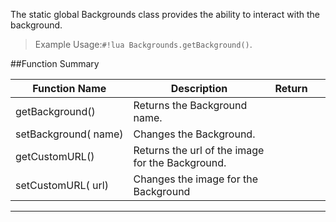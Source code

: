 The static global Backgrounds class provides the ability to interact with the background.

> Example Usage:`#!lua Backgrounds.getBackground()`.

##Function Summary

Function Name | Description | Return | &nbsp;
-- | -- | -- | --:
getBackground() | Returns the Background name. | [<span class="ret str"></span>](types.md) | &nbsp;
setBackground([<span class="tag str"></span>](types.md)&nbsp;name) | Changes the Background. | [<span class="ret boo"></span>](types.md) | &nbsp;
getCustomURL() | Returns the url of the image for the Background. | [<span class="ret str"></span>](types.md) | &nbsp;
setCustomURL([<span class="tag str"></span>](types.md)&nbsp;url) | Changes the image for the Background | [<span class="ret boo"></span>](types.md) | &nbsp;

---
